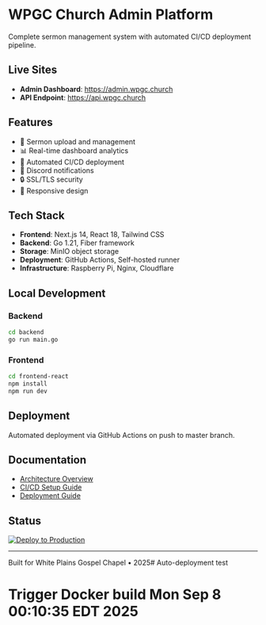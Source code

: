 # WPGC Church Admin Platform

Complete sermon management system with automated CI/CD deployment pipeline.

## Live Sites

- **Admin Dashboard**: https://admin.wpgc.church
- **API Endpoint**: https://api.wpgc.church

## Features

- 🎵 Sermon upload and management
- 📊 Real-time dashboard analytics  
- 🚀 Automated CI/CD deployment
- 🔔 Discord notifications
- 🔒 SSL/TLS security
- 📱 Responsive design

## Tech Stack

- **Frontend**: Next.js 14, React 18, Tailwind CSS
- **Backend**: Go 1.21, Fiber framework
- **Storage**: MinIO object storage
- **Deployment**: GitHub Actions, Self-hosted runner
- **Infrastructure**: Raspberry Pi, Nginx, Cloudflare

## Local Development

### Backend
```bash
cd backend
go run main.go
```

### Frontend
```bash
cd frontend-react
npm install
npm run dev
```

## Deployment

Automated deployment via GitHub Actions on push to master branch.

## Documentation

- [Architecture Overview](ARCHITECTURE.md)
- [CI/CD Setup Guide](CI-CD-SETUP.md)
- [Deployment Guide](DEPLOYMENT.md)

## Status

[![Deploy to Production](https://github.com/White-Plains-Gospel-Chapel/sermon-uploader/actions/workflows/deploy.yml/badge.svg)](https://github.com/White-Plains-Gospel-Chapel/sermon-uploader/actions/workflows/deploy.yml)

---

Built for White Plains Gospel Chapel • 2025# Auto-deployment test
# Trigger Docker build Mon Sep  8 00:10:35 EDT 2025
